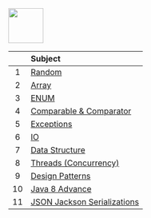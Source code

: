 <img src="https://img.shields.io/badge/-JAVA%20-brightgreen" height=70px>

|     |  Subject           |
|:---:|:------------------------------| 
|  1  |[Random](https://github.com/sshalem/JAVA/tree/master/_1_Random)   | 
|  2  |[Array](https://github.com/sshalem/JAVA/tree/master/_2_Arrays)  |   
|  3  |[ENUM](https://github.com/sshalem/JAVA/tree/master/_3_enum)  |   
|  4  |[Comparable & Comparator](https://github.com/sshalem/JAVA/tree/master/_4_Comparable_and_Comparator)  |   
|  5  |[Exceptions](https://github.com/sshalem/JAVA/tree/master/_5_Exceptions)  |   
|  6  |[IO](https://github.com/sshalem/JAVA/tree/master/_6_IO)    | 
|  7  |[Data Structure](https://github.com/sshalem/JAVA/tree/master/_7_Data_Structure)  |   
|  8  |[Threads (Concurrency)](https://github.com/sshalem/JAVA/tree/master/_8_Threads_Java_Concurrency) | 
|  9  |[Design Patterns](https://github.com/sshalem/JAVA/tree/master/_9_Design_Patterns) |   
|  10 |[Java 8 Advance](https://github.com/sshalem/JAVA/tree/master/__10_JAVA_8_Advance) | 
|  11 |[JSON Jackson Serializations]() | 



